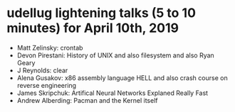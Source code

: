 # udellug lightening talks (5 to 10 minutes) for April 10th, 2019

- Matt Zelinsky: crontab
- Devon Pirestani: History of UNIX and also filesystem and also Ryan Geary
- J Reynolds: clear
- Alena Gusakov: x86 assembly language HELL and also crash course on reverse engineering
- James Skripchuk: Artifical Neural Networks Explaned Really Fast
- Andrew Alberding: Pacman and the Kernel itself
